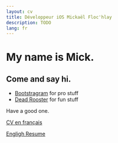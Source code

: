 ```yaml
---
layout: cv
title: Développeur iOS Mickaël Floc'hlay
description: TODO
lang: fr
---
```


# My name is Mick.

## Come and say hi.

* [Bootstragram](http://bootstragram.com) for pro stuff
* [Dead Rooster](http://deadrooster.org) for fun stuff

Have a good one.

<a href="cv.html" type="button" class="btn btn-default">CV en français</a>

<a href="resume.html" type="button" class="btn btn-default">Engligh Resume</a>
